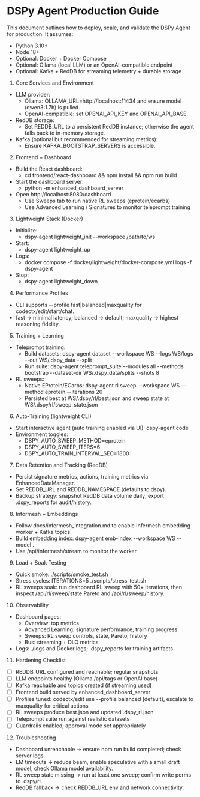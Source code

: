DSPy Agent Production Guide
===========================

This document outlines how to deploy, scale, and validate the DSPy Agent for production. It assumes:
- Python 3.10+
- Node 18+
- Optional: Docker + Docker Compose
- Optional: Ollama (local LLM) or an OpenAI-compatible endpoint
- Optional: Kafka + RedDB for streaming telemetry + durable storage

1) Core Services and Environment
- LLM provider:
  - Ollama: OLLAMA_URL=http://localhost:11434 and ensure model (qwen3:1.7b) is pulled.
  - OpenAI-compatible: set OPENAI_API_KEY and OPENAI_API_BASE.
- RedDB storage:
  - Set REDDB_URL to a persistent RedDB instance; otherwise the agent falls back to in-memory storage.
- Kafka (optional but recommended for streaming metrics):
  - Ensure KAFKA_BOOTSTRAP_SERVERS is accessible.

2) Frontend + Dashboard
- Build the React dashboard:
  - cd frontend/react-dashboard && npm install && npm run build
- Start the dashboard server:
  - python -m enhanced_dashboard_server
- Open http://localhost:8080/dashboard
  - Use Sweeps tab to run native RL sweeps (eprotein/ecarbs)
  - Use Advanced Learning / Signatures to monitor teleprompt training

3) Lightweight Stack (Docker)
- Initialize:
  - dspy-agent lightweight_init --workspace /path/to/ws
- Start:
  - dspy-agent lightweight_up
- Logs:
  - docker compose -f docker/lightweight/docker-compose.yml logs -f dspy-agent
- Stop:
  - dspy-agent lightweight_down

4) Performance Profiles
- CLI supports --profile fast|balanced|maxquality for codectx/edit/start/chat.
- fast → minimal latency; balanced → default; maxquality → highest reasoning fidelity.

5) Training + Learning
- Teleprompt training:
  - Build datasets: dspy-agent dataset --workspace WS --logs WS/logs --out WS/.dspy_data --split
  - Run suite: dspy-agent teleprompt_suite --modules all --methods bootstrap --dataset-dir WS/.dspy_data/splits --shots 8
- RL sweeps:
  - Native EProtein/ECarbs: dspy-agent rl sweep --workspace WS --method eprotein --iterations 20
  - Persisted best at WS/.dspy/rl/best.json and sweep state at WS/.dspy/rl/sweep_state.json

6) Auto-Training (lightweight CLI)
- Start interactive agent (auto training enabled via UI): dspy-agent code
- Environment toggles:
  - DSPY_AUTO_SWEEP_METHOD=eprotein
  - DSPY_AUTO_SWEEP_ITERS=6
  - DSPY_AUTO_TRAIN_INTERVAL_SEC=1800

7) Data Retention and Tracking (RedDB)
- Persist signature metrics, actions, training metrics via EnhancedDataManager.
- Set REDDB_URL and REDDB_NAMESPACE (defaults to dspy).
- Backup strategy: snapshot RedDB data volume daily; export .dspy_reports for audit/history.

8) Informesh + Embeddings
- Follow docs/infermesh_integration.md to enable Infermesh embedding worker + Kafka topics.
- Build embedding index: dspy-agent emb-index --workspace WS --model <embedding-model>.
- Use /api/infermesh/stream to monitor the worker.

9) Load + Soak Testing
- Quick smoke: ./scripts/smoke_test.sh
- Stress cycles: ITERATIONS=5 ./scripts/stress_test.sh
- RL sweeps soak: run dashboard RL sweep with 50+ iterations, then inspect /api/rl/sweep/state Pareto and /api/rl/sweep/history.

10) Observability
- Dashboard pages:
  - Overview: top metrics
  - Advanced Learning: signature performance, training progress
  - Sweeps: RL sweep controls, state, Pareto, history
  - Bus: streaming + DLQ metrics
- Logs: ./logs and Docker logs; .dspy_reports for training artifacts.

11) Hardening Checklist
- [ ] REDDB_URL configured and reachable; regular snapshots
- [ ] LLM endpoints healthy (Ollama /api/tags or OpenAI base)
- [ ] Kafka reachable and topics created (if streaming used)
- [ ] Frontend build served by enhanced_dashboard_server
- [ ] Profiles tuned: codectx/edit use --profile balanced (default), escalate to maxquality for critical actions
- [ ] RL sweeps produce best.json and updated .dspy_rl.json
- [ ] Teleprompt suite run against realistic datasets
- [ ] Guardrails enabled; approval mode set appropriately

12) Troubleshooting
- Dashboard unreachable → ensure npm run build completed; check server logs.
- LM timeouts → reduce beam, enable speculative with a small draft model, check Ollama model availability.
- RL sweep state missing → run at least one sweep; confirm write perms to .dspy/rl.
- RedDB fallback → check REDDB_URL env and network connectivity.

